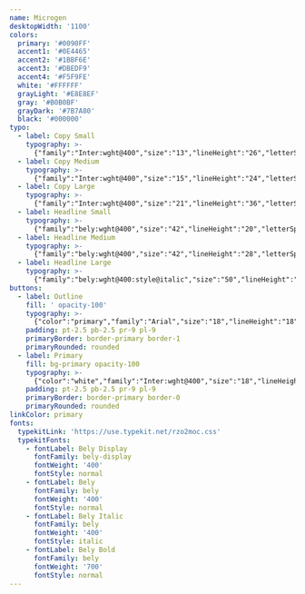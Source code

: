 ```yaml
---
name: Microgen
desktopWidth: '1100'
colors:
  primary: '#0090FF'
  accent1: '#0E4465'
  accent2: '#1BBF6E'
  accent3: '#DBEDF9'
  accent4: '#F5F9FE'
  white: '#FFFFFF'
  grayLight: '#E8E8EF'
  gray: '#B0B0BF'
  grayDark: '#7B7A80'
  black: '#000000'
typo:
  - label: Copy Small
    typography: >-
      {"family":"Inter:wght@400","size":"13","lineHeight":"26","letterSpacing":"1","margin":"22","smSize":"12","smLineHeight":"16","smLetterSpacing":"0","smMargin":"0"}
  - label: Copy Medium
    typography: >-
      {"family":"Inter:wght@400","size":"15","lineHeight":"24","letterSpacing":"0","margin":"0","smSize":"15","smLineHeight":"24","smLetterSpacing":"0","smMargin":"0"}
  - label: Copy Large
    typography: >-
      {"family":"Inter:wght@400","size":"21","lineHeight":"36","letterSpacing":"0","margin":"0","smSize":"21","smLineHeight":"36","smLetterSpacing":"0","smMargin":"0"}
  - label: Headline Small
    typography: >-
      {"family":"bely:wght@400","size":"42","lineHeight":"20","letterSpacing":"0","margin":"0","smSize":"14","smLineHeight":"20","smLetterSpacing":"0","smMargin":"0"}
  - label: Headline Medium
    typography: >-
      {"family":"bely:wght@400","size":"42","lineHeight":"28","letterSpacing":"0","margin":"0","smSize":"18","smLineHeight":"28","smLetterSpacing":"0","smMargin":"0"}
  - label: Headline Large
    typography: >-
      {"family":"bely:wght@400:style@italic","size":"50","lineHeight":"60","letterSpacing":"0","margin":"0","smSize":"48","smLineHeight":"60","smLetterSpacing":"0","smMargin":"0"}
buttons:
  - label: Outline
    fill: ' opacity-100'
    typography: >-
      {"color":"primary","family":"Arial","size":"18","lineHeight":"18","letterSpacing":"0","smSize":"18","smLineHeight":"18","smLetterSpacing":"0"}
    padding: pt-2.5 pb-2.5 pr-9 pl-9
    primaryBorder: border-primary border-1
    primaryRounded: rounded
  - label: Primary
    fill: bg-primary opacity-100
    typography: >-
      {"color":"white","family":"Inter:wght@400","size":"18","lineHeight":"18","letterSpacing":"0","smSize":"18","smLineHeight":"18","smLetterSpacing":"0"}
    padding: pt-2.5 pb-2.5 pr-9 pl-9
    primaryBorder: border-primary border-0
    primaryRounded: rounded
linkColor: primary
fonts:
  typekitLink: 'https://use.typekit.net/rzo2moc.css'
  typekitFonts:
    - fontLabel: Bely Display
      fontFamily: bely-display
      fontWeight: '400'
      fontStyle: normal
    - fontLabel: Bely
      fontFamily: bely
      fontWeight: '400'
      fontStyle: normal
    - fontLabel: Bely Italic
      fontFamily: bely
      fontWeight: '400'
      fontStyle: italic
    - fontLabel: Bely Bold
      fontFamily: bely
      fontWeight: '700'
      fontStyle: normal
---
```



















